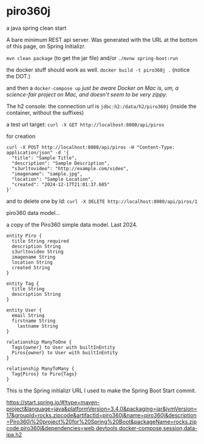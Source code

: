 # piro360j
a java spring clean start

A bare minimum REST api server. 
Was generated with the URL at the bottom of this page, on Spring Initializr.

`mvn clean package` (to get the jar file)
and/or
`./mvnw spring-boot:run`

the docker stuff should work as well. 
`docker build -t piro360j .` (notice the DOT.)

and then a `docker-compose up` _just be aware Docker on Mac is, um, a science-fair project on Mac, and doesn't seem to be very zippy._

The h2 console: the connection url is `jdbc:h2:/data/h2/piro360j` (inside the container, without the suffixes)


a test url target:
`curl -X GET http://localhost:8080/api/piros`

for creation
```
curl -X POST http://localhost:8080/api/piros -H "Content-Type: application/json" -d '{
  "title": "Sample Title",
  "description": "Sample Description",
  "s3urltovideo": "http://example.com/video",
  "imagename": "sample.jpg",
  "location": "Sample Location",
  "created": "2024-12-17T21:01:37.685"
}'
```

and to delete one by Id: `curl -X DELETE http://localhost:8080/api/piros/1`

piro360 data model...


a copy of the Piro360 simple data model. Last 2024.

```
entity Piro {
  title String required
  description String
  s3urltovideo String
  imagename String
  location String
  created String
}

entity Tag {
  title String
  description String
}

entity User {
  email String
  firstname String
	lastname String
}

relationship ManyToOne {
  Tags{owner} to User with builtInEntity
  Piros{owner} to User with builtInEntity
}

relationship ManyToMany {
  Tag{Piros} to Piro{Tags}
}
```


This is the Spring initializr URL I used to make the Spring Boot Start commit.

https://start.spring.io/#!type=maven-project&language=java&platformVersion=3.4.0&packaging=jar&jvmVersion=17&groupId=rocks.zipcode&artifactId=piro360j&name=piro360j&description=Piro360j%20project%20for%20Spring%20Boot&packageName=rocks.zipcode.piro360j&dependencies=web,devtools,docker-compose,session,data-jpa,h2